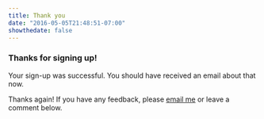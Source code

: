 ```yaml
---
title: Thank you
date: "2016-05-05T21:48:51-07:00"
showthedate: false
---
```

### Thanks for signing up!

Your sign-up was successful. You should have received an email about that now. 

Thanks again! If you have any feedback, please [email me](mailto:us7-856835ea70-64fbe6d056@inbound.mailchimpapp.net) or leave a comment below. 
